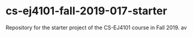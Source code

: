 # cs-ej4101-fall-2019-017-starter
Repository for the starter project of the CS-EJ4101 course in Fall 2019.
av
